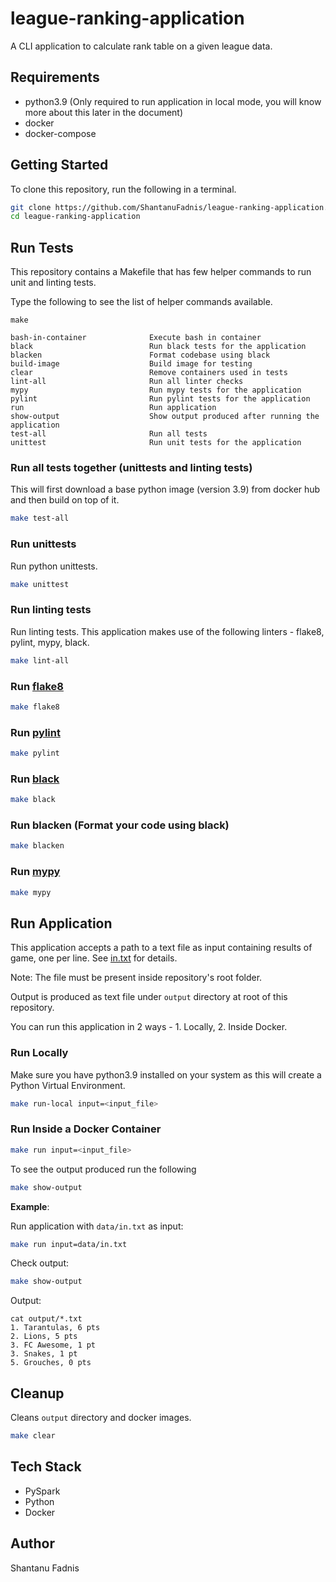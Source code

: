 # league-ranking-application
A CLI application to calculate rank table on a given league data.

## Requirements

* python3.9 (Only required to run application in local mode, you will know more about this later in the document)
* docker
* docker-compose
  
## Getting Started

To clone this repository, run the following in a terminal.
```bash
git clone https://github.com/ShantanuFadnis/league-ranking-application.git
cd league-ranking-application
```

## Run Tests

This repository contains a Makefile that has few helper commands to run unit and linting tests.

Type the following to see the list of helper commands available.

```
make

bash-in-container              Execute bash in container
black                          Run black tests for the application
blacken                        Format codebase using black
build-image                    Build image for testing
clear                          Remove containers used in tests
lint-all                       Run all linter checks
mypy                           Run mypy tests for the application
pylint                         Run pylint tests for the application
run                            Run application
show-output                    Show output produced after running the application
test-all                       Run all tests
unittest                       Run unit tests for the application
```

### Run all tests together (unittests and linting tests)

This will first download a base python image (version 3.9) from docker hub and then build on top of it.

```bash
make test-all
```

### Run unittests

Run python unittests.

```bash
make unittest
```

### Run linting tests

Run linting tests. This application makes use of the following linters - flake8, pylint, mypy, black.

```bash
make lint-all
```

### Run [flake8](https://flake8.pycqa.org/en/latest/)

```bash
make flake8
```

### Run [pylint](https://www.pylint.org/)

```bash
make pylint
```

### Run [black](https://black.readthedocs.io/en/stable/)

```bash
make black
```

### Run blacken (Format your code using black)

```bash
make blacken
```

### Run [mypy](http://mypy-lang.org/)

```bash
make mypy
```

## Run Application

This application accepts a path to a text file as input containing results of game, one per line. See [in.txt](data/in.txt) for details.

Note: The file must be present inside repository's root folder.

Output is produced as text file under `output` directory at root of this repository.

You can run this application in 2 ways - 1. Locally, 2. Inside Docker.

### Run Locally

Make sure you have python3.9 installed on your system as this will create a Python Virtual Environment.

```bash
make run-local input=<input_file>
```

### Run Inside a Docker Container

```bash
make run input=<input_file>
```

To see the output produced run the following

```bash
make show-output
```

**Example**:

Run application with `data/in.txt` as input:

```bash
make run input=data/in.txt
```

Check output:
```bash
make show-output
```

Output:

```
cat output/*.txt
1. Tarantulas, 6 pts
2. Lions, 5 pts
3. FC Awesome, 1 pt
3. Snakes, 1 pt
5. Grouches, 0 pts
```

## Cleanup

Cleans `output` directory and docker images.
```bash
make clear
```

## Tech Stack

* PySpark
* Python
* Docker

## Author

Shantanu Fadnis
